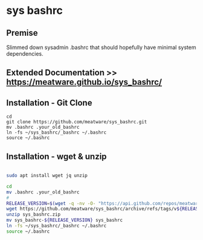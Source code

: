 # sys bashrc

## Premise
Slimmed down sysadmin .bashrc that should hopefully have minimal system dependencies.

## Extended Documentation >> https://meatware.github.io/sys_bashrc/

## Installation - Git Clone
```
cd
git clone https://github.com/meatware/sys_bashrc.git
mv .bashrc .your_old_bashrc
ln -fs ~/sys_bashrc/_bashrc ~/.bashrc
source ~/.bashrc
```

## Installation - wget & unzip
```sh

sudo apt install wget jq unzip

cd
mv .bashrc .your_old_bashrc
#
RELEASE_VERSION=$(wget -q -nv -O- "https://api.github.com/repos/meatware/sys_bashrc/releases/latest" | jq '.tag_name' | sed 's|v||g' | sed 's|"||g')
wget https://github.com/meatware/sys_bashrc/archive/refs/tags/v${RELEASE_VERSION}.zip -O sys_bashrc.zip
unzip sys_bashrc.zip
mv sys_bashrc-${RELEASE_VERSION} sys_bashrc
ln -fs ~/sys_bashrc/_bashrc ~/.bashrc
source ~/.bashrc
```